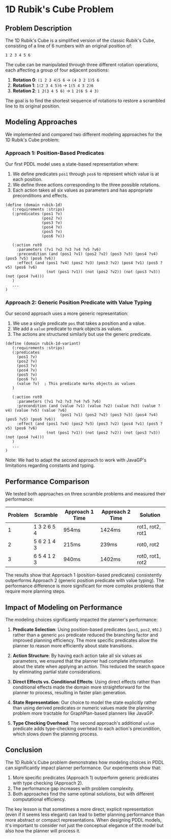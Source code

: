 # 1D Rubik's Cube Problem

## Problem Description

The 1D Rubik's Cube is a simplified version of the classic Rubik's Cube, consisting of a line of 6 numbers with an original position of:

```
1 2 3 4 5 6
```

The cube can be manipulated through three different rotation operations, each affecting a group of four adjacent positions:

1. **Rotation 0**: `(1 2 3 4)5 6` → `(4 3 2 1)5 6`
2. **Rotation 1**: `1(2 3 4 5)6` → `1(5 4 3 2)6`
3. **Rotation 2**: `1 2(3 4 5 6)` → `1 2(6 5 4 3)`

The goal is to find the shortest sequence of rotations to restore a scrambled line to its original position.

## Modeling Approaches

We implemented and compared two different modeling approaches for the 1D Rubik's Cube problem:

### Approach 1: Position-Based Predicates

Our first PDDL model uses a state-based representation where:

1. We define predicates `pos1` through `pos6` to represent which value is at each position.
2. We define three actions corresponding to the three possible rotations.
3. Each action takes all six values as parameters and has appropriate preconditions and effects.

```pddl
(define (domain rubik-1d)
   (:requirements :strips)
   (:predicates (pos1 ?v)
                (pos2 ?v)
                (pos3 ?v)
                (pos4 ?v)
                (pos5 ?v)
                (pos6 ?v))

   (:action rot0
     :parameters (?v1 ?v2 ?v3 ?v4 ?v5 ?v6)
     :precondition (and (pos1 ?v1) (pos2 ?v2) (pos3 ?v3) (pos4 ?v4) (pos5 ?v5) (pos6 ?v6))
     :effect (and (pos1 ?v4) (pos2 ?v3) (pos3 ?v2) (pos4 ?v1) (pos5 ?v5) (pos6 ?v6)
                  (not (pos1 ?v1)) (not (pos2 ?v2)) (not (pos3 ?v3)) (not (pos4 ?v4)))
   )
   ...
)
```

### Approach 2: Generic Position Predicate with Value Typing

Our second approach uses a more generic representation:

1. We use a single predicate `pos` that takes a position and a value.
2. We add a `value` predicate to mark objects as values.
3. The actions are structured similarly but use the generic predicate.

```pddl
(define (domain rubik-1d-variant)
   (:requirements :strips)
   (:predicates
     (pos1 ?v)
     (pos2 ?v)
     (pos3 ?v)
     (pos4 ?v)
     (pos5 ?v)
     (pos6 ?v)
     (value ?v)  ; This predicate marks objects as values
   )

   (:action rot0
     :parameters (?v1 ?v2 ?v3 ?v4 ?v5 ?v6)
     :precondition (and (value ?v1) (value ?v2) (value ?v3) (value ?v4) (value ?v5) (value ?v6)
                        (pos1 ?v1) (pos2 ?v2) (pos3 ?v3) (pos4 ?v4) (pos5 ?v5) (pos6 ?v6))
     :effect (and (pos1 ?v4) (pos2 ?v3) (pos3 ?v2) (pos4 ?v1) (pos5 ?v5) (pos6 ?v6)
                  (not (pos1 ?v1)) (not (pos2 ?v2)) (not (pos3 ?v3)) (not (pos4 ?v4)))
   )
   ...
)
```

Note: We had to adapt the second approach to work with JavaGP's limitations regarding constants and typing.

## Performance Comparison

We tested both approaches on three scramble problems and measured their performance:

| Problem | Scramble | Approach 1 Time | Approach 2 Time | Solution |
|---------|----------|-----------------|-----------------|----------|
| 1 | 1 3 2 6 5 4 | 954ms | 1424ms | rot1, rot2, rot1 |
| 2 | 5 6 2 1 4 3 | 215ms | 239ms | rot0, rot2 |
| 3 | 6 5 4 1 2 3 | 940ms | 1402ms | rot0, rot1, rot2 |

The results show that Approach 1 (position-based predicates) consistently outperforms Approach 2 (generic position predicate with value typing). The performance difference is more significant for more complex problems that require more planning steps.

## Impact of Modeling on Performance

The modeling choices significantly impacted the planner's performance:

1. **Predicate Selection**: Using position-based predicates (`pos1`, `pos2`, etc.) rather than a generic `pos` predicate reduced the branching factor and improved planning efficiency. The more specific predicates allow the planner to reason more efficiently about state transitions.

2. **Action Structure**: By having each action take all six values as parameters, we ensured that the planner had complete information about the state when applying an action. This reduced the search space by eliminating partial state considerations.

3. **Direct Effects vs. Conditional Effects**: Using direct effects rather than conditional effects made the domain more straightforward for the planner to process, resulting in faster plan generation.

4. **State Representation**: Our choice to model the state explicitly rather than using derived predicates or numeric values made the planning problem more tractable for GraphPlan-based planners like JavaGP.

5. **Type Checking Overhead**: The second approach's additional `value` predicate adds type-checking overhead to each action's precondition, which slows down the planning process.

## Conclusion

The 1D Rubik's Cube problem demonstrates how modeling choices in PDDL can significantly impact planner performance. Our experiments show that:

1. More specific predicates (Approach 1) outperform generic predicates with type checking (Approach 2).
2. The performance gap increases with problem complexity.
3. Both approaches find the same optimal solutions, but with different computational efficiency.

The key lesson is that sometimes a more direct, explicit representation (even if it seems less elegant) can lead to better planning performance than more abstract or compact representations. When designing PDDL models, it's important to consider not just the conceptual elegance of the model but also how the planner will process it.
